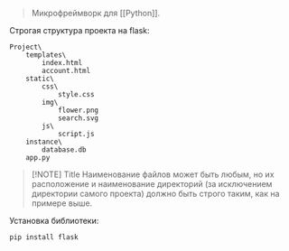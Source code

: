 >Микрофреймворк для [[Python]].

Строгая структура проекта на flask:
```
Project\
	templates\
		index.html
		account.html
	static\
		css\
			style.css
		img\
			flower.png
			search.svg
		js\
			script.js
	instance\
		database.db
	app.py
```

> [!NOTE] Title
> Наименование файлов может быть любым, но их расположение и наименование директорий (за исключением директории самого проекта) должно быть строго таким, как на примере выше.


Установка библиотеки:
```
pip install flask
```

